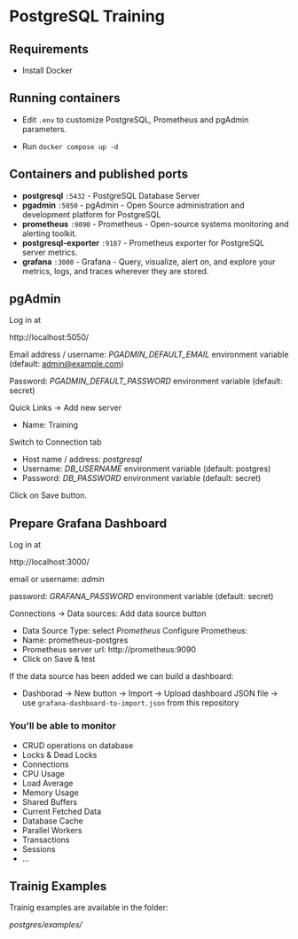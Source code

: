 # PostgreSQL Training

## Requirements
* Install Docker

## Running containers

* Edit `.env` to customize PostgreSQL, Prometheus and pgAdmin parameters.

* Run `docker compose up -d`

## Containers and published ports
* **postgresql** `:5432` - PostgreSQL Database Server
* **pgadmin** `:5050` - pgAdmin - Open Source administration and development platform for PostgreSQL
* **prometheus** `:9090` - Prometheus - Open-source systems monitoring and alerting toolkit.
* **postgresql-exporter** `:9187` - Prometheus exporter for PostgreSQL server metrics.
* **grafana** `:3000` - Grafana - Query, visualize, alert on, and explore your metrics, logs, and traces wherever they are stored.

## pgAdmin

Log in at 

http://localhost:5050/ 

Email address / username: *PGADMIN_DEFAULT_EMAIL* environment variable (default:  admin@example.com)

Password: *PGADMIN_DEFAULT_PASSWORD* environment variable (default: secret)

Quick Links -> Add new server
* Name: Training

Switch to Connection tab
* Host name / address: *postgresql*
* Username: *DB_USERNAME* environment variable (default: postgres)
* Password: *DB_PASSWORD* environment variable (default: secret)

Click on Save button.

## Prepare Grafana Dashboard

Log in at 

http://localhost:3000/ 

email or username: *admin*

password: *GRAFANA_PASSWORD* environment variable (default: secret)

Connections -> Data sources: Add data source button
* Data Source Type: select *Prometheus*
Configure Prometheus:
* Name: prometheus-postgres
* Prometheus server url: http://prometheus:9090
* Click on Save & test

If the data source has been added we can build a dashboard:
* Dashborad -> New button -> Import -> Upload dashboard JSON file -> use `grafana-dashboard-to-import.json` from this repository

### You'll be able to monitor  
* CRUD operations on database
* Locks & Dead Locks
* Connections
* CPU Usage
* Load Average
* Memory Usage
* Shared Buffers
* Current Fetched Data
* Database Cache
* Parallel Workers
* Transactions
* Sessions
* ...

## Trainig Examples

Trainig examples are available in the folder:

*postgres/examples/*
